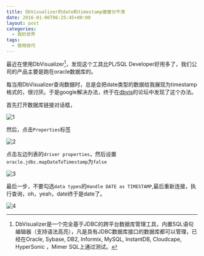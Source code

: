 ```yaml
---
title: DbVisualizer的date和timestamp傻傻分不清
date: 2016-01-06T06:25:45+00:00
layout: post
categories:
  - 我的世界
tags:
  - 使用技巧
---
```

最近在使用DbVisualizer[^1]，发现这个工具比PL/SQL Developer好用多了，我们公司的产品主要是跑在oracle数据库的。

每当用DbVisualizer查询数据时，总是会把date类型的数据给我展现为timestamp格式的，很讨厌。于是google解决办法，终于在[dbvis](http://dbvis.org/forum/thread.jspa;jsessionid=424200BEDFF19E2E981A360168EC942F?messageID=12507&#12507)的论坛中发现了这个办法。

首先打开数据库链接对话框，

![1](https://res.cloudinary.com/the-backyard-of-stanley/image/upload/v1451982644/hue08spsnepojkr86gbc.png)
<!--more-->
然后，点击`Properties`标签

![2](https://res.cloudinary.com/the-backyard-of-stanley/image/upload/v1451982728/nmpyo4ushikrja3kkw1v.png)

点击左边列表的`driver properties`，然后设置`oracle.jdbc.mapDateToTimestamp`为`false`

![3](https://res.cloudinary.com/the-backyard-of-stanley/image/upload/v1451982889/epc7zc61g4wsivea609f.png)

最后一步，不要勾选`data types`的`Handle DATE as TIMESTAMP`,最后重新连接，执行查询，oh，yeah，date终于是date了。

![4](https://res.cloudinary.com/the-backyard-of-stanley/image/upload/v1451983040/vbbxodallwiwcb8rlpnw.png)


[^1]: DbVisualizer是一个完全基于JDBC的跨平台数据库管理工具，内置SQL语句编辑器（支持语法高亮），凡是具有JDBC数据库接口的数据库都可以管理，已经在Oracle, Sybase, DB2, Informix, MySQL, InstantDB, Cloudcape, HyperSonic ，Mimer SQL上通过测试。